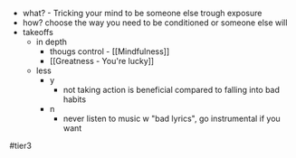 - what? - Tricking your mind to be someone else trough exposure
- how? choose the way you need to be conditioned or someone else will
- takeoffs
	- in depth
		- thougs control - [[Mindfulness]]
		- [[Greatness - You're lucky]]
	- less
		- y
			- not taking action is beneficial compared to falling into bad habits
		- n
			- never listen to music w "bad lyrics", go instrumental if you want























#tier3